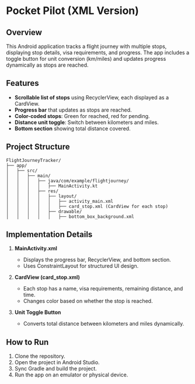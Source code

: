 # Pocket Pilot (XML Version)

## Overview
This Android application tracks a flight journey with multiple stops, displaying stop details, visa requirements, and progress. The app includes a toggle button for unit conversion (km/miles) and updates progress dynamically as stops are reached. 

## Features
- **Scrollable list of stops** using RecyclerView, each displayed as a CardView.
- **Progress bar** that updates as stops are reached.
- **Color-coded stops**: Green for reached, red for pending.
- **Distance unit toggle**: Switch between kilometers and miles.
- **Bottom section** showing total distance covered.

## Project Structure
```plaintext
FlightJourneyTracker/
├── app/
│   ├── src/
│   │   ├── main/
│   │   │   ├── java/com/example/flightjourney/
│   │   │   │   ├── MainActivity.kt
│   │   │   ├── res/
│   │   │   │   ├── layout/
│   │   │   │   │   ├── activity_main.xml
│   │   │   │   │   ├── card_stop.xml (CardView for each stop)
│   │   │   │   ├── drawable/
│   │   │   │   │   ├── bottom_box_background.xml
```

## Implementation Details
1. **MainActivity.xml**
   - Displays the progress bar, RecyclerView, and bottom section.
   - Uses ConstraintLayout for structured UI design.

2. **CardView (card_stop.xml)**
   - Each stop has a name, visa requirements, remaining distance, and time.
   - Changes color based on whether the stop is reached.

3. **Unit Toggle Button**
   - Converts total distance between kilometers and miles dynamically.

## How to Run
1. Clone the repository.
2. Open the project in Android Studio.
3. Sync Gradle and build the project.
4. Run the app on an emulator or physical device.
